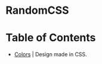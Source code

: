 # RandomCSS
Table of Contents
=================
* [Colors](https://github.com/alexHampton/RandomCSS/tree/master/Colors-) | Design made in CSS.
